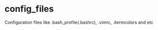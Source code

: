 config_files
============

Configuration files like .bash_profile(.bashrc), .vimrc, .itermcolors and etc

